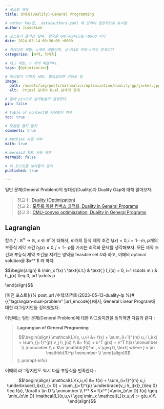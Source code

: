 ```yaml
---
# 포스트 제목
title: 쌍대성(Duality)-General Programming

# author key값, _data/authors.yaml 에 있어야 정상적으로 표시됨
author: JiseokLee

# 포스트가 올라간 날짜. 한국은 GMT+09이므로 +0900 이다
date: 2024-05-14 00:36:00 +0900 

# 카테고리 세팅. n개의 배열이며, 순서대로 부모->자식 관계이다
categories: [수학, 최적화]

# 태그 세팅. n 개의 배열이다.
tags: [Optimization]

# 미리보기 이미지 세팅. 필요없으면 비워도 됨
image:
  path: /assets/img/posts/mathmatics/optimization/duality-gp/jacket.jpg
  alt:  Primal 문제와 Dual 문제의 형태

# 홈에 pin으로 걸어놓을지 결정한다.
pin: false

# table of content를 사용할지 여부
toc: true

# 댓글을 열지 말지
comments: true

# mathjax 사용 여부
math: true

# mermaid 차트 사용 여부
mermaid: false

# 이 포스트를 보여줄지 말지
published: true

---
```


일반 문제(General Problem)의 쌍대성(Duality)과 Duality Gap에 대해 알아보자.

> 참고 1 : [Duality (Optimization)](https://en.wikipedia.org/wiki/Duality_(optimization))   
> 참고 2 : [모두를 위한 컨벡스 최적화, Duality in General Programs](https://convex-optimization-for-all.github.io/contents/chapter11/)   
> 참고 3 : [CMU-convex optimiazation, Duality in General Programs](https://www.stat.cmu.edu/~ryantibs/convexopt/lectures/dual-gen.pdf)  

## Lagrangian

함수 $f: \mathbb{R}^n \rightarrow \mathbb{R}$, $x \in \mathbb{R}^n$에 대해서, $m$개의 등식 제약 조건 $l_i(x)=0, i=1 \cdots m$, $p$개의 부등식 제약 조건 $h_j(x) \leq 0, j=1 \cdots p$를 가지는 최적화 문제를 생각해보자. 
모든 제약 조건과 부등식 제약 조건을 지키는 영역을 feasible set $D$라 하고, 이때의 optimal solution을 $x^* $ 라 하자.

$$\begin{align}
& \min_x f(x) \\
\text{s.t.} & \text{ } l_i(x) = 0, i=1 \cdots m \\
& h_j(x) \leq 0, j=1 \cdots p

\end{align}$$

[이전 포스트]({% post_url /수학/최적화/2023-05-13-duality-lp %}#{{"lagrangian-dual-problem" |url_encode}})에서, General Linear Program에 대한 라그랑지안을 정의했었다. 

이번에는 일반 문제(General Problem)에 대한 라그랑지안을 정의하면 다음과 같다 : 

> **Lagrangian of General Programing**
> 
> $$\begin{align}
> \mathcal{L}(x, u,v) &= f(x) + \sum_{i=1}^{m} u_i l_i(x) + \sum_{j=1}^{p} v_j h_j(x) \\
> &= f(x) + u^T g(x) + v^T h(x) \nonumber \\
> \nonumber \\
> u &\in \mathbb{R}^m , v \geq 0, \text{ where } v \in \mathbb{R}^p \nonumber \\
> \end{align}$$
{:.prompt-info}

이때의 라그랑지안도 역시 다음 부등식을 만족한다 : 


$$\begin{align}
\mathcal{L}(x,u,v) &=  f(x) + \sum_{i=1}^{m} u_i \underbrace{l_i(x)}_{= 0} + \sum_{j=1}^{p} \underbrace{v_j h_j(x)}_{\leq 0}  \leq f(x), \forall x \in D \\
\nonumber \\
f^* &= f(x^* )=\min_{x\in D} f(x) \geq \min_{x\in D} \mathcal{L}(x,u,v) \geq \min_x \mathcal{L}(x,u,v) := g(u,v)\\
\end{align}$$

